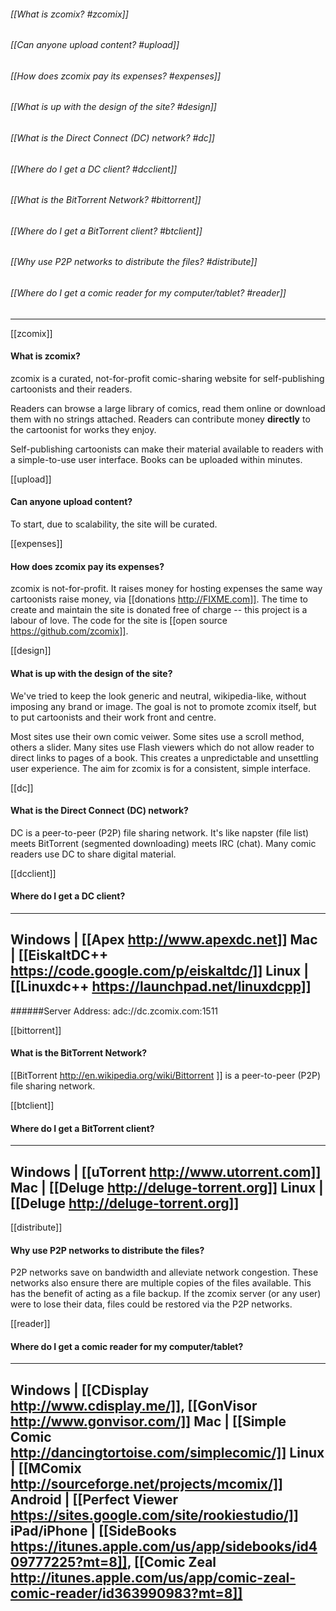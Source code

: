 ###### [[What is zcomix? #zcomix]]
###### [[Can anyone upload content? #upload]]
###### [[How does zcomix pay its expenses? #expenses]]
###### [[What is up with the design of the site? #design]]
###### [[What is the Direct Connect (DC) network? #dc]]
###### [[Where do I get a DC client? #dcclient]]
###### [[What is the BitTorrent Network? #bittorrent]]
###### [[Where do I get a BitTorrent client? #btclient]]
###### [[Why use P2P networks to distribute the files? #distribute]]
###### [[Where do I get a comic reader for my computer/tablet? #reader]]

-----

[[zcomix]]
#### What is zcomix?
zcomix is a curated, not-for-profit comic-sharing website for
self-publishing cartoonists and their readers.

Readers can browse a large library of comics, read them online or
download them with no strings attached. Readers can contribute money
**directly** to the cartoonist for works they enjoy.

Self-publishing cartoonists can make their material available to readers
with a simple-to-use user interface.  Books can be uploaded within
minutes.


[[upload]]
#### Can anyone upload content?
To start, due to scalability, the site will be curated.


[[expenses]]
#### How does zcomix pay its expenses?
zcomix is not-for-profit.  It raises money for hosting expenses the
same way cartoonists raise money, via [[donations http://FIXME.com]].
The time to create and maintain the site is donated free of charge --
this project is a labour of love.  The code for the site is [[open
source https://github.com/zcomix]].


[[design]]
#### What is up with the design of the site?
We've tried to keep the look generic and neutral, wikipedia-like,
without imposing any brand or image. The goal is not to promote zcomix
itself, but to put cartoonists and their work front and centre.

Most sites use their own comic veiwer.  Some sites use a scroll method,
others a slider. Many sites use Flash viewers which do not allow reader
to direct links to pages of a book.  This creates a unpredictable and
unsettling user experience. The aim for zcomix is for a consistent,
simple interface.


[[dc]]
#### What is the Direct Connect (DC) network?
DC is a peer-to-peer (P2P) file sharing network.  It's like napster
(file list) meets BitTorrent (segmented downloading) meets IRC (chat).
Many comic readers use DC to share digital material.


[[dcclient]]
#### Where do I get a DC client?
---------
Windows | [[Apex http://www.apexdc.net]]
Mac     | [[EiskaltDC++ https://code.google.com/p/eiskaltdc/]]
Linux   | [[Linuxdc++ https://launchpad.net/linuxdcpp]]
---------
######Server Address: adc://dc.zcomix.com:1511


[[bittorrent]]
#### What is the BitTorrent Network?
[[BitTorrent http://en.wikipedia.org/wiki/Bittorrent ]] is a
peer-to-peer (P2P) file sharing network.


[[btclient]]
#### Where do I get a BitTorrent client?
---------
Windows | [[uTorrent http://www.utorrent.com]]
Mac     | [[Deluge http://deluge-torrent.org]]
Linux   | [[Deluge http://deluge-torrent.org]]
---------


[[distribute]]
#### Why use P2P networks to distribute the files? 
P2P networks save on bandwidth and alleviate network congestion. These
networks also ensure there are multiple copies of the files available.
This has the benefit of acting as a file backup.  If the zcomix server
(or any user) were to lose their data, files could be restored via the
P2P networks.


[[reader]]
#### Where do I get a comic reader for my computer/tablet?
---------
Windows     | [[CDisplay http://www.cdisplay.me/]], [[GonVisor http://www.gonvisor.com/]]
Mac         | [[Simple Comic http://dancingtortoise.com/simplecomic/]]
Linux       | [[MComix http://sourceforge.net/projects/mcomix/]]
Android     | [[Perfect Viewer https://sites.google.com/site/rookiestudio/]]
iPad/iPhone | [[SideBooks https://itunes.apple.com/us/app/sidebooks/id409777225?mt=8]], [[Comic Zeal http://itunes.apple.com/us/app/comic-zeal-comic-reader/id363990983?mt=8]]
---------
